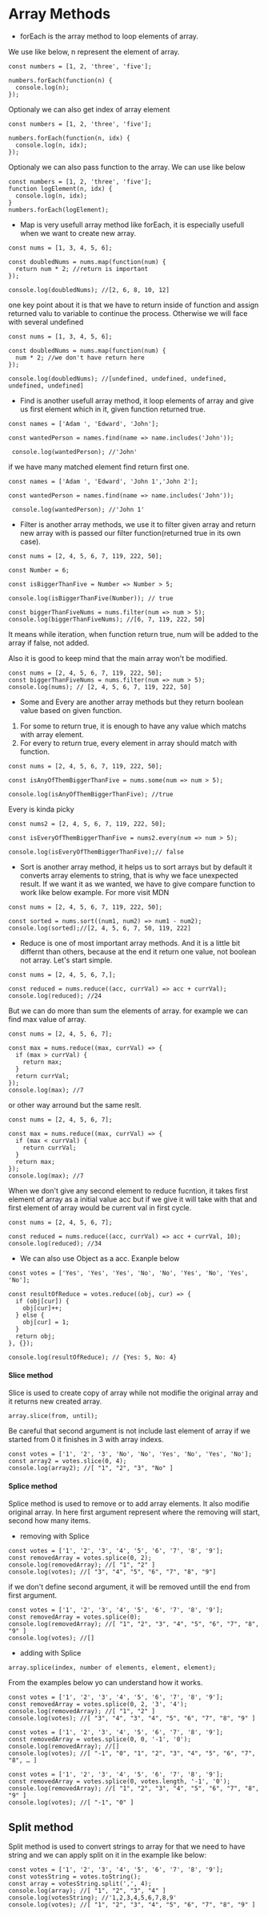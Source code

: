 # Array Methods

- forEach is the array method to loop elements of array.

We use like below, n represent the element of array.

```
const numbers = [1, 2, 'three', 'five'];

numbers.forEach(function(n) {
  console.log(n);
});
```

Optionaly we can also get index of array element

```
const numbers = [1, 2, 'three', 'five'];

numbers.forEach(function(n, idx) {
  console.log(n, idx);
});

```

Optionaly we can also pass function to the array. We can use like below

```
const numbers = [1, 2, 'three', 'five'];
function logElement(n, idx) {
  console.log(n, idx);
}
numbers.forEach(logElement);
```

- Map is very usefull array method like forEach, it is especially usefull when we want to create new array.

```
const nums = [1, 3, 4, 5, 6];

const doubledNums = nums.map(function(num) {
  return num * 2; //return is important
});

console.log(doubledNums); //[2, 6, 8, 10, 12]
```

one key point about it is that we have to return inside of function and assign returned valu to variable to continue the process. Otherwise we will face with several undefined

```
const nums = [1, 3, 4, 5, 6];

const doubledNums = nums.map(function(num) {
  num * 2; //we don't have return here
});

console.log(doubledNums); //[undefined, undefined, undefined, undefined, undefined]
```

- Find is another usefull array method, it loop elements of array and give us first element which in it, given function returned true.

```
const names = ['Adam ', 'Edward', 'John'];

const wantedPerson = names.find(name => name.includes('John'));

 console.log(wantedPerson); //'John'
```

if we have many matched element find return first one.

```
const names = ['Adam ', 'Edward', 'John 1','John 2'];

const wantedPerson = names.find(name => name.includes('John'));

 console.log(wantedPerson); //'John 1'
```

- Filter is another array methods, we use it to filter given array and return new array with is passed our filter function(returned true in its own case).

```
const nums = [2, 4, 5, 6, 7, 119, 222, 50];

const Number = 6;

const isBiggerThanFive = Number => Number > 5;

console.log(isBiggerThanFive(Number)); // true

const biggerThanFiveNums = nums.filter(num => num > 5);
console.log(biggerThanFiveNums); //[6, 7, 119, 222, 50]
```

It means while iteration, when function return true, num will be added to the array if false, not added.

Also it is good to keep mind that the main array won't be modified.

```
const nums = [2, 4, 5, 6, 7, 119, 222, 50];
const biggerThanFiveNums = nums.filter(num => num > 5);
console.log(nums); // [2, 4, 5, 6, 7, 119, 222, 50]
```

- Some and Every are another array methods but they return boolean value based on given function.

1. For some to return true, it is enough to have any value which matchs with array element.
2. For every to return true, every element in array should match with function.

```
const nums = [2, 4, 5, 6, 7, 119, 222, 50];

const isAnyOfThemBiggerThanFive = nums.some(num => num > 5);

console.log(isAnyOfThemBiggerThanFive); //true
```

Every is kinda picky

```
const nums2 = [2, 4, 5, 6, 7, 119, 222, 50];

const isEveryOfThemBiggerThanFive = nums2.every(num => num > 5);

console.log(isEveryOfThemBiggerThanFive);// false
```

- Sort is another array method, it helps us to sort arrays but by default it converts array elements to string, that is why we face unexpected result. If we want it as we wanted, we have to give compare function to work like below example.
  For more visit MDN

```
const nums = [2, 4, 5, 6, 7, 119, 222, 50];

const sorted = nums.sort((num1, num2) => num1 - num2);
console.log(sorted);//[2, 4, 5, 6, 7, 50, 119, 222]

```

- Reduce is one of most important array methods. And it is a little bit differnt than others, because at the end it return one value, not boolean not array.
  Let's start simple.

```
const nums = [2, 4, 5, 6, 7,];

const reduced = nums.reduce((acc, currVal) => acc + currVal);
console.log(reduced); //24

```

But we can do more than sum the elements of array. for example we can find max value of array.

```
const nums = [2, 4, 5, 6, 7];

const max = nums.reduce((max, currVal) => {
  if (max > currVal) {
    return max;
  }
  return currVal;
});
console.log(max); //7
```

or other way arround but the same reslt.

```
const nums = [2, 4, 5, 6, 7];

const max = nums.reduce((max, currVal) => {
  if (max < currVal) {
    return currVal;
  }
  return max;
});
console.log(max); //7
```

When we don't give any second element to reduce fucntion, it takes first element of array as a initial value acc but if we give it will take with that and first element of array would be current val in first cycle.

```
const nums = [2, 4, 5, 6, 7];

const reduced = nums.reduce((acc, currVal) => acc + currVal, 10);
console.log(reduced); //34
```

- We can also use Object as a acc. Exanple below

```
const votes = ['Yes', 'Yes', 'Yes', 'No', 'No', 'Yes', 'No', 'Yes', 'No'];

const resultOfReduce = votes.reduce((obj, cur) => {
  if (obj[cur]) {
    obj[cur]++;
  } else {
    obj[cur] = 1;
  }
  return obj;
}, {});

console.log(resultOfReduce); // {Yes: 5, No: 4}
```

#### Slice method

Slice is used to create copy of array while not modifie the original array and it returns new created array.

```
array.slice(from, until);
```

Be careful that second argument is not include last element of array if we started from 0 it finishes in 3 with array indexs.

```
const votes = ['1', '2', '3', 'No', 'No', 'Yes', 'No', 'Yes', 'No'];
const array2 = votes.slice(0, 4);
console.log(array2); //[ "1", "2", "3", "No" ]
```

#### Splice method

Splice method is used to remove or to add array elements. It also modifie original array.
In here first argument represent where the removing will start, second how many items.

- removing with Splice

```
const votes = ['1', '2', '3', '4', '5', '6', '7', '8', '9'];
const removedArray = votes.splice(0, 2);
console.log(removedArray); //[ "1", "2" ]
console.log(votes); //[ "3", "4", "5", "6", "7", "8", "9"]
```

if we don't define second argument, it will be removed untill the end from first argument.

```
const votes = ['1', '2', '3', '4', '5', '6', '7', '8', '9'];
const removedArray = votes.splice(0);
console.log(removedArray); //[ "1", "2", "3", "4", "5", "6", "7", "8", "9" ]
console.log(votes); //[]
```

- adding with Splice

```
array.splice(index, number of elements, element, element);
```

From the examples below yo can understand how it works.

```
const votes = ['1', '2', '3', '4', '5', '6', '7', '8', '9'];
const removedArray = votes.splice(0, 2, '3', '4');
console.log(removedArray); //[ "1", "2" ]
console.log(votes); //[ "3", "4", "3", "4", "5", "6", "7", "8", "9" ]
```

```
const votes = ['1', '2', '3', '4', '5', '6', '7', '8', '9'];
const removedArray = votes.splice(0, 0, '-1', '0');
console.log(removedArray); //[]
console.log(votes); //[ "-1", "0", "1", "2", "3", "4", "5", "6", "7", "8", … ]
```

```
const votes = ['1', '2', '3', '4', '5', '6', '7', '8', '9'];
const removedArray = votes.splice(0, votes.length, '-1', '0');
console.log(removedArray); //[ "1", "2", "3", "4", "5", "6", "7", "8", "9" ]
console.log(votes); //[ "-1", "0" ]
```

## Split method
Split method is used to convert strings to array for that we need to have string and we can apply split on it in the example like below:
```
const votes = ['1', '2', '3', '4', '5', '6', '7', '8', '9'];
const votesString = votes.toString();
const array = votesString.split(',', 4);
console.log(array); //[ "1", "2", "3", "4" ]
console.log(votesString); //'1,2,3,4,5,6,7,8,9'
console.log(votes); //[ "1", "2", "3", "4", "5", "6", "7", "8", "9" ]
```
